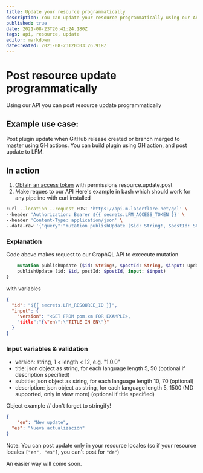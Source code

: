 ```yaml
---
title: Update your resource programmatically
description: You can update your resource programmatically using our API for example, you can update plugin when GH release created
published: true
date: 2021-08-23T20:41:24.180Z
tags: api, resource, update
editor: markdown
dateCreated: 2021-08-23T20:03:26.918Z
---
```


# Post resource update programmatically

Using our API you can post resource update programmatically

## Example use case:

Post plugin update when GitHub release created or branch merged to master using GH actions. You can build plugin using GH action, and post update to LFM.

## In action

1. [Obtain an access token](/developers/api/access-token) with permissions resource.update.post
2. Make reques to our API
Here's example in bash which should work for any pipeline with curl installed
```bash
curl --location --request POST 'https://api-m.laserflare.net/gql' \
--header 'Authorization: Bearer ${{ secrets.LFM_ACCESS_TOKEN }}' \
--header 'Content-Type: application/json' \
--data-raw '{"query":"mutation publishUpdate ($id: String!, $postId: String, $input: UpdateInput) {\n    publishUpdate (id: $id, postId: $postId, input: $input)\n}","variables":{"id":"${{ secrets.LFM_RESOURCE_ID }}","input":{"version":"<GET FROM pom.xm FOR EXAMPLE>","title":"{\"en\":\"TITLE IN EN\"}"}}}'
```

### Explanation
Code above makes request to our GraphQL API to excecute mutation
```graphql
	mutation publishUpdate ($id: String!, $postId: String, $input: UpdateInput) {
    publishUpdate (id: $id, postId: $postId, input: $input)
}
```
with variables
```json
{
  "id": "${{ secrets.LFM_RESOURCE_ID }}",
  "input": {
    "version": "<GET FROM pom.xm FOR EXAMPLE>,
    "title":"{\"en\":\"TITLE IN EN\"}"
  }
}
```
### Input variables & validation
- version: string, 1 < length < 12, e.g. "1.0.0"
- title: json object as string,
for each language length 5, 50 (optional if description specified)
- subtitle: json object as string,
for each language length 10, 70 (optional)
- description: json object as string,
for each language length 5, 1500 (MD supported, only in view more) (optional if title specified)

Object example // don't forget to stringify!

```json
{
	"en": "New update",
  "es": "Nueva actualización"
}
```

Note: You can post update only in your resource locales (so if your resource locales `["en", "es"]`, you can't post for `"de"`)

An easier way will come soon.